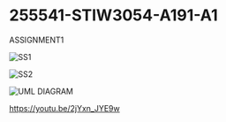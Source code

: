 # 255541-STIW3054-A191-A1
ASSIGNMENT1

![SS1](https://user-images.githubusercontent.com/37336667/67159792-2f812d80-f37c-11e9-92de-2024040278c8.PNG)

![SS2](https://user-images.githubusercontent.com/37336667/67159796-3f007680-f37c-11e9-8228-e88b0f32edf0.PNG)

![UML DIAGRAM](https://user-images.githubusercontent.com/37336667/67159805-4b84cf00-f37c-11e9-9978-01b135dac505.png)

https://youtu.be/2jYxn_JYE9w

